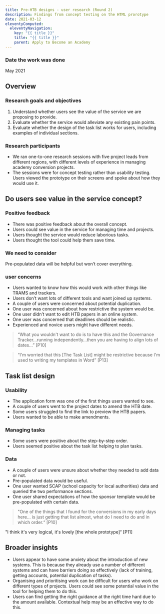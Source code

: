 ```yaml
---
title: Pre-HTB designs - user research (Round 2)
description: Findings from concept testing on the HTML prorotype
date: 2021-03-12
eleventyComputed:
  eleventyNavigation:
    key: "{{ title }}"
    title: "{{ title }}"
    parent: Apply to Become an Academy
---
```


### Date the work was done
May 2021

## Overview
### Research goals and objectives
1. Understand whether users see the value of the service we are proposing to provide. 
2. Evaluate whether the service would alleviate any existing pain points. 
3. Evaluate whether the design of the task list works for users, including examples of individual sections. 

### Research participants
- We ran one-to-one research sessions with five project leads from different regions, with different levels of experience in managing academy conversion projects.
- The sessions were for concept testing rather than usability testing. Users viewed the prototype on their screens and spoke about how they would use it.

## Do users see value in the service concept?
### Positive feedback
- There was positive feedback about the overall concept.
- Users could see value in the service for managing time and projects.
- Users thought the service would reduce laborious tasks.
- Users thought the tool could help them save time.

### We need to consider
Pre-populated data will be helpful but won’t cover everything.

### user concerns
- Users wanted to know how this would work with other things like TRAMS and trackers.
- Users don’t want lots of different tools and want joined up systems.
- A couple of users were concerned about potential duplication.
- One user was concerned about how restrictive the system would be.
- One user didn’t want to edit HTB papers in an online system.
- One user was concerned that deadlines should be realistic.
- Experienced and novice users might have different needs.

>“What you wouldn't want to do is to have this and the Governance Tracker...running independently...then you are having to align lots of dates...” [P10]

>“I'm worried that this [The Task List] might be restrictive because I'm used to writing my templates in Word” [P13]

## Task list design
### Usability
- The application form was one of the first things users wanted to see.
- A couple of users went to the project dates to amend the HTB date.
- Some users struggled to find the link to preview the HTB papers.
- Users wanted to be able to make amendments.

### Managing tasks
- Some users were positive about the step-by-step order.
- Users seemed positive about the task list helping to plan tasks.

### Data
- A couple of users were unsure about whether they needed to add data or not.
- Pre-populated data would be useful.
- One user wanted SCAP (school capacity for local authorities) data and queried the two performance sections.
- One user shared expectations of how the sponsor template would be pre-populated with certain data.

>"One of the things that I found for the conversions in my early days here... is just getting that list almost, what do I need to do and in which order.“ [P10]
>
"I think it's very logical, it's lovely [the whole prototype]“ [P11]

## Broader insights
- Users appear to have some anxiety about the introduction of new systems. This is because they already use a number of different systems and can have barriers doing so effectively (lack of training, getting accounts, potential duplication of tasks).
- Organising and prioritising work can be difficult for users who work on different types of projects. Users could see some potential value in the tool for helping them to do this.
- Users can find getting the right guidance at the right time hard due to the amount available. Contextual help may be an effective way to do this.